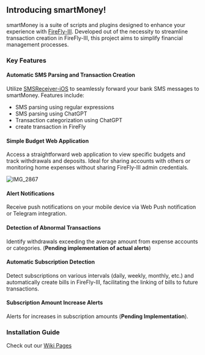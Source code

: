 ## Introducing smartMoney!

smartMoney is a suite of scripts and plugins designed to enhance your experience with [FireFly-III](https://firefly-iii.org/ "FireFly-III"). Developed out of the necessity to streamline transaction creation in FireFly-III, this project aims to simplify financial management processes.

### Key Features

#### Automatic SMS Parsing and Transaction Creation
Utilize [SMSReceiver-iOS](https://github.com/mrahmadt/SMSReceiver-iOS "SMSReceiver-iOS") to seamlessly forward your bank SMS messages to smartMoney. Features include:
- SMS parsing using regular expressions
- SMS parsing using ChatGPT
- Transaction categorization using ChatGPT
- create transaction in FireFly

#### Simple Budget Web Application
Access a straightforward web application to view specific budgets and track withdrawals and deposits. Ideal for sharing accounts with others or monitoring home expenses without sharing FireFly-III admin credentials.

![IMG_2867](https://github.com/mrahmadt/smartMoney/assets/957921/9bdd2583-2cb9-4fe6-bd9c-8808c8d894fe)





#### Alert Notifications
Receive push notifications on your mobile device via Web Push notification or Telegram integration.

#### Detection of Abnormal Transactions
Identify withdrawals exceeding the average amount from expense accounts or categories. (**Pending implementation of actual alerts**)

#### Automatic Subscription Detection
Detect subscriptions on various intervals (daily, weekly, monthly, etc.) and automatically create bills in FireFly-III, facilitating the linking of bills to future transactions.

#### Subscription Amount Increase Alerts
Alerts for increases in subscription amounts (**Pending Implementation**).





### Installation Guide
Check out our [Wiki Pages](https://github.com/mrahmadt/smartMoney/wiki)
